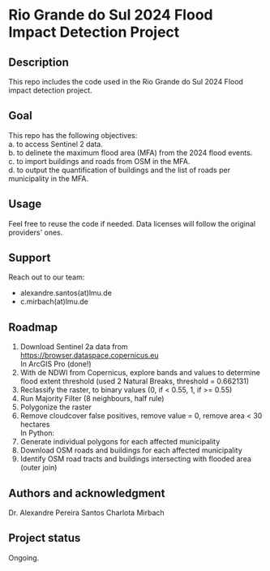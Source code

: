 # Rio Grande do Sul 2024 Flood Impact Detection Project

## Description
This repo includes the code used in the Rio Grande do Sul 2024 Flood impact detection project.

## Goal
This repo has the following objectives: <br>
a. to access Sentinel 2 data.<br>
b. to delinete the maximum flood area (MFA) from the 2024 flood events.<br>
c. to import buildings and roads from OSM in the MFA.<br>
d. to output the quantification of buildings and the list of roads per municipality in the MFA.<br>

## Usage
Feel free to reuse the code if needed. Data licenses will follow the original providers' ones.

## Support
Reach out to our team: 
- alexandre.santos(at)lmu.de
- c.mirbach(at)lmu.de

## Roadmap
1. Download Sentinel 2a data from https://browser.dataspace.copernicus.eu <br>
In ArcGIS Pro (done!) <br>
2. With de NDWI from Copernicus, explore bands and values to determine flood extent threshold (used 2 Natural Breaks, threshold = 0.662131) <br>
3. Reclassify the raster, to binary values (0, if < 0.55, 1, if >= 0.55) <br>
4. Run Majority Filter (8 neighbours, half rule) <br>
5. Polygonize the raster
6. Remove cloudcover false positives, remove value = 0, remove area < 30 hectares <br>
In Python:
7. Generate individual polygons for each affected municipality <br>
8. Download OSM roads and buildings for each affected municipality <br>
9. Identify OSM road tracts and buildings intersecting with flooded area (outer join) <br>

## Authors and acknowledgment
Dr. Alexandre Pereira Santos
Charlota Mirbach


## Project status
Ongoing.